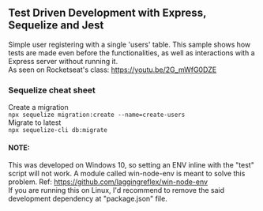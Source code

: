 ## Test Driven Development with Express, Sequelize and Jest
Simple user registering with a single 'users' table. This sample shows how tests are made even before the functionalities,
as well as interactions with a Express server without running it.    
As seen on Rocketseat's class: https://youtu.be/2G_mWfG0DZE


### Sequelize cheat sheet    
Create a migration    
`npx sequelize migration:create --name=create-users`    
Migrate to latest    
`npx sequelize-cli db:migrate`    


#### NOTE:
This was developed on Windows 10, so setting an ENV inline with the "test" script will not work. A module called win-node-env
is meant to solve this problem. Ref: https://github.com/laggingreflex/win-node-env    
If you are running this on Linux, I'd recommend to remove the said development dependency at "package.json" file.